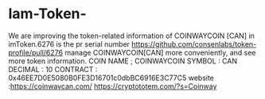 # Iam-Token-
 We are improving the token-related information of COINWAYCOIN [CAN] in imToken.6276 is the pr serial number  https://github.com/consenlabs/token-profile/pull/6276  manage COINWAYCOIN[CAN] more conveniently, and see more token information.  COIN NAME ; COINWAYCOIN  SYMBOL : CAN  DECIMAL : 10  CONTRACT : 0x46EE7D0E5080B0FE3D16701c0dbBC6916E3C77C5  website  :https://coinwaycan.com/  https://cryptototem.com/?s=Coinway
